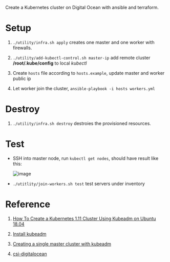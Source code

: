 Create a Kubernetes cluster on Digital Ocean with ansible and terraform.

# Setup

1. `./utility/infra.sh apply` creates one master and one worker with firewalls.

2. `./utility/add-kubectl-control.sh master-ip` add remote cluster **/root/.kube/config** to local *kubectl*

3. Create `hosts` file according to `hosts.example`, update master and worker public ip

4. Let worker join the cluster, `ansible-playbook -i hosts workers.yml`

# Destroy

1. `./utility/infra.sh destroy` destroies the provisioned resources.


# Test

- SSH into master node, run `kubectl get nodes`, should have result like this:

    ![image](https://user-images.githubusercontent.com/4877346/45913656-2700af80-be69-11e8-854a-8882bff1de92.png)

- `./utitlity/join-workers.sh test` test servers under inventory


# Reference

1. [How To Create a Kubernetes 1.11 Cluster Using Kubeadm on Ubuntu 18.04](https://www.digitalocean.com/community/tutorials/how-to-create-a-kubernetes-1-11-cluster-using-kubeadm-on-ubuntu-18-04)

2. [Install kubeadm](https://kubernetes.io/docs/setup/independent/install-kubeadm/)

3. [Creating a single master cluster with kubeadm](https://kubernetes.io/docs/setup/independent/create-cluster-kubeadm/)

4. [csi-digitalocean](https://github.com/digitalocean/csi-digitalocean)
